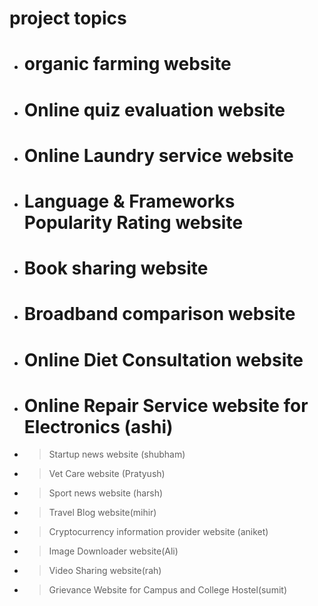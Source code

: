 # project topics
- # organic farming website
- # Online quiz evaluation website
- # Online Laundry service website
- # Language & Frameworks Popularity Rating website
- # Book sharing website
- # Broadband comparison website
- # Online Diet Consultation website
- # Online Repair Service website for Electronics (ashi)
- > Startup news website (shubham)
- > Vet Care website (Pratyush)
- > Sport news website (harsh)
- > Travel Blog website(mihir)
- > Cryptocurrency information provider website (aniket)
- > Image Downloader website(Ali)
- > Video Sharing website(rah)
- > Grievance Website for Campus and College Hostel(sumit)